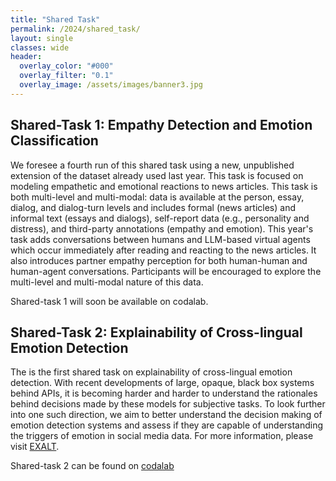 ```yaml
---
title: "Shared Task"
permalink: /2024/shared_task/
layout: single
classes: wide
header:
  overlay_color: "#000"
  overlay_filter: "0.1"
  overlay_image: /assets/images/banner3.jpg
---
```



## Shared-Task 1: Empathy Detection and Emotion Classification
We foresee a fourth run of this shared task using a new, unpublished extension of the dataset already used last year. This task is focused on modeling empathetic and emotional reactions to news articles. This task is both multi-level and multi-modal: data is available at the person, essay, dialog, and dialog-turn levels and includes formal (news articles) and informal text (essays and dialogs), self-report data (e.g., personality and distress), and third-party annotations (empathy and emotion). This year's task adds conversations between humans and LLM-based virtual agents which occur immediately after reading and reacting to the news articles. It also introduces partner empathy perception for both human-human and human-agent conversations. Participants will be encouraged to explore the multi-level and multi-modal nature of this data. 

Shared-task 1 will soon be available on codalab.

## Shared-Task 2: Explainability of Cross-lingual Emotion Detection
The is the first shared task on explainability of cross-lingual emotion detection. With recent developments of large, opaque, black box systems behind APIs, it is becoming harder and harder to understand the rationales behind decisions made by these models for subjective tasks. To look further into one such direction, we aim to better understand the decision making of emotion detection systems and assess if they are capable of understanding the triggers of emotion in social media data. For more information, please visit [EXALT](https://lt3.ugent.be/exalt/).

Shared-task 2 can be found on [codalab](https://codalab.lisn.upsaclay.fr/competitions/17730)

